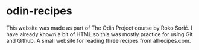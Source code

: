 # odin-recipes
This website was made as part of The Odin Project course by Roko Sorić. I have already known a bit of HTML so this was mostly practice for using Git and Github.
A small website for reading three recipes from allrecipes.com.

